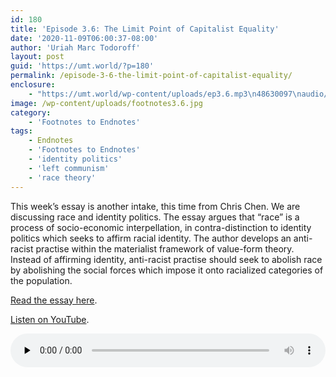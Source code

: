 ```yaml
---
id: 180
title: 'Episode 3.6: The Limit Point of Capitalist Equality'
date: '2020-11-09T06:00:37-08:00'
author: 'Uriah Marc Todoroff'
layout: post
guid: 'https://umt.world/?p=180'
permalink: /episode-3-6-the-limit-point-of-capitalist-equality/
enclosure:
    - "https://umt.world/wp-content/uploads/ep3.6.mp3\n48630097\naudio/mpeg\n"
image: /wp-content/uploads/footnotes3.6.jpg
category:
    - 'Footnotes to Endnotes'
tags:
    - Endnotes
    - 'Footnotes to Endnotes'
    - 'identity politics'
    - 'left communism'
    - 'race theory'
---
```


This week’s essay is another intake, this time from Chris Chen. We are discussing race and identity politics. The essay argues that “race” is a process of socio-economic interpellation, in contra-distinction to identity politics which seeks to affirm racial identity. The author develops an anti-racist practise within the materialist framework of value-form theory. Instead of affirming identity, anti-racist practise should seek to abolish race by abolishing the social forces which impose it onto racialized categories of the population.

[Read the essay here](https://endnotes.org.uk/issues/3/en/chris-chen-the-limit-point-of-capitalist-equality).

[Listen on YouTube](https://youtu.be/uJS9avuO-5U).

<audio class="wp-audio-shortcode" controls="controls" id="audio-180-13" preload="none" style="width: 100%;"><source src="https://umt.world/wp-content/uploads/ep3.6.mp3?_=13" type="audio/mpeg"></source><https://umt.world/wp-content/uploads/ep3.6.mp3></audio>